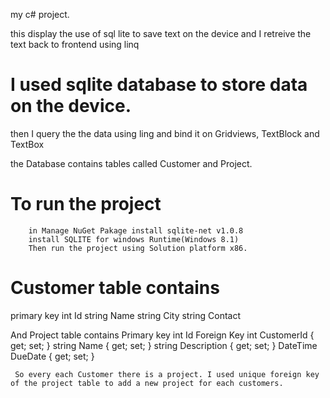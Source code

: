 my c# project.

this display the use of sql lite to save text on the device and I retreive the text back to frontend using linq

# I used sqlite database to store data on the device.
then I query the the data using ling and bind it on Gridviews, TextBlock and TextBox

the Database contains tables called Customer and Project.
 # To run the project
        in Manage NuGet Pakage install sqlite-net v1.0.8
        install SQLITE for windows Runtime(Windows 8.1)
        Then run the project using Solution platform x86.
        
# Customer table contains 
primary key int Id 
        string Name 
        string City
        string Contact
        

 And Project table contains
       Primary key int Id 
      Foreign Key int CustomerId { get; set; }
        string Name { get; set; }
        string Description { get; set; }
        DateTime DueDate { get; set; }
        
     So every each Customer there is a project. I used unique foreign key of the project table to add a new project for each customers.
    
       
        
